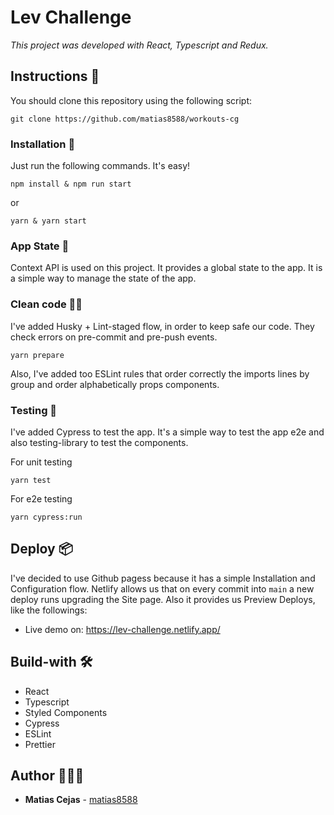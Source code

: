# Lev Challenge

_This project was developed with React, Typescript and Redux._

## Instructions 🚀

You should clone this repository using the following script:

```
git clone https://github.com/matias8588/workouts-cg
```

### Installation 🔧

Just run the following commands. It's easy!

```
npm install & npm run start
```

or

```
yarn & yarn start
```

### App State 🔄

Context API is used on this project. It provides a global state to the app. It is a simple way to manage the state of the app.

### Clean code 💅🏻

I've added Husky + Lint-staged flow, in order to keep safe our code. They check errors on pre-commit and pre-push events.

```
yarn prepare
```

Also, I've added too ESLint rules that order correctly the imports lines by group and order alphabetically props components.

### Testing 🧪

I've added Cypress to test the app. It's a simple way to test the app e2e and also testing-library to test the components.

For unit testing
```
yarn test
```

For e2e testing
```
yarn cypress:run
```

## Deploy 📦

I've decided to use Github pagess because it has a simple Installation and Configuration flow. Netlify allows us that on every commit into `main` a new deploy runs upgrading the Site page. Also it provides us Preview Deploys, like the followings:

- Live demo on: <https://lev-challenge.netlify.app/>

## Build-with 🛠️

- React
- Typescript
- Styled Components
- Cypress
- ESLint
- Prettier

## Author 👨🏻‍💻

- **Matias Cejas** - [matias8588](https://github.com/matias8588)
